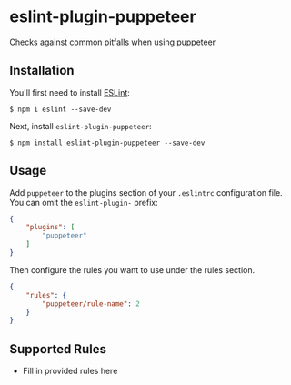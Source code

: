 # eslint-plugin-puppeteer

Checks against common pitfalls when using puppeteer

## Installation

You'll first need to install [ESLint](http://eslint.org):

```
$ npm i eslint --save-dev
```

Next, install `eslint-plugin-puppeteer`:

```
$ npm install eslint-plugin-puppeteer --save-dev
```


## Usage

Add `puppeteer` to the plugins section of your `.eslintrc` configuration file. You can omit the `eslint-plugin-` prefix:

```json
{
    "plugins": [
        "puppeteer"
    ]
}
```


Then configure the rules you want to use under the rules section.

```json
{
    "rules": {
        "puppeteer/rule-name": 2
    }
}
```

## Supported Rules

* Fill in provided rules here





